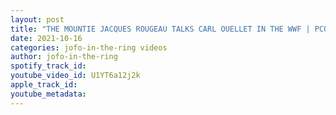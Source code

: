 ```yaml
---
layout: post
title: "THE MOUNTIE JACQUES ROUGEAU TALKS CARL OUELLET IN THE WWF | PCO PIERRE CARL OUELLET | THE QUEBECERS"
date: 2021-10-16
categories: jofo-in-the-ring videos
author: jofo-in-the-ring
spotify_track_id: 
youtube_video_id: U1YT6a12j2k
apple_track_id: 
youtube_metadata: 
---
```

